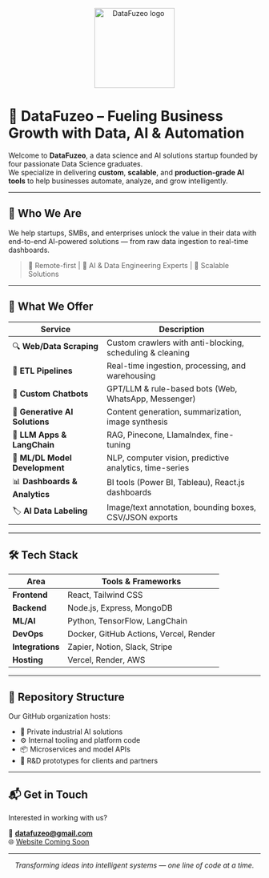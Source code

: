 <p align="center">
  <img src="https://your-logo-link-here.com/logo.png" width="160" alt="DataFuzeo logo" />
</p>

# 🚀 DataFuzeo – Fueling Business Growth with Data, AI & Automation

Welcome to **DataFuzeo**, a data science and AI solutions startup founded by four passionate Data Science graduates.  
We specialize in delivering **custom**, **scalable**, and **production-grade AI tools** to help businesses automate, analyze, and grow intelligently.

---

## 🌟 Who We Are

We help startups, SMBs, and enterprises unlock the value in their data with end-to-end AI-powered solutions — from raw data ingestion to real-time dashboards.

> 💼 Remote-first | 🧠 AI & Data Engineering Experts | 🔁 Scalable Solutions

---

## 🧩 What We Offer

| Service                         | Description                                                                 |
|----------------------------------|-----------------------------------------------------------------------------|
| 🔍 **Web/Data Scraping**        | Custom crawlers with anti-blocking, scheduling & cleaning                   |
| 🔄 **ETL Pipelines**            | Real-time ingestion, processing, and warehousing                            |
| 💬 **Custom Chatbots**          | GPT/LLM & rule-based bots (Web, WhatsApp, Messenger)                        |
| 🤖 **Generative AI Solutions**  | Content generation, summarization, image synthesis                          |
| 🧠 **LLM Apps & LangChain**     | RAG, Pinecone, LlamaIndex, fine-tuning                                      |
| 🔬 **ML/DL Model Development**  | NLP, computer vision, predictive analytics, time-series                     |
| 📊 **Dashboards & Analytics**   | BI tools (Power BI, Tableau), React.js dashboards                           |
| 🏷️ **AI Data Labeling**        | Image/text annotation, bounding boxes, CSV/JSON exports                     |

---

## 🛠️ Tech Stack

| Area        | Tools & Frameworks                          |
|-------------|---------------------------------------------|
| **Frontend** | React, Tailwind CSS                        |
| **Backend**  | Node.js, Express, MongoDB                  |
| **ML/AI**    | Python, TensorFlow, LangChain              |
| **DevOps**   | Docker, GitHub Actions, Vercel, Render     |
| **Integrations** | Zapier, Notion, Slack, Stripe          |
| **Hosting**  | Vercel, Render, AWS                        |

---

## 📂 Repository Structure

Our GitHub organization hosts:

- 🔐 Private industrial AI solutions
- ⚙️ Internal tooling and platform code
- 📦 Microservices and model APIs
- 🧪 R&D prototypes for clients and partners

---

## 📬 Get in Touch

Interested in working with us?

📧 **datafuzeo@gmail.com**  
🌐 [Website Coming Soon](https://www.datafuzeo.com)

---

<p align="center">
  <em>Transforming ideas into intelligent systems — one line of code at a time.</em>
</p>
